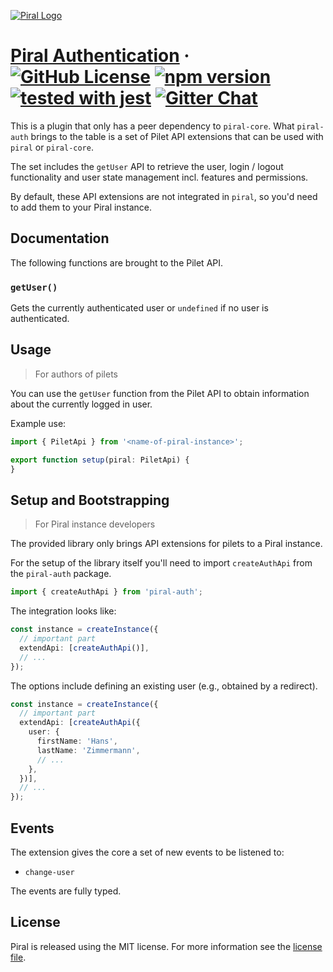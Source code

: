 [![Piral Logo](https://github.com/smapiot/piral/raw/master/docs/assets/logo.png)](https://piral.io)

# [Piral Authentication](https://piral.io) &middot; [![GitHub License](https://img.shields.io/badge/license-MIT-blue.svg)](https://github.com/smapiot/piral/blob/master/LICENSE) [![npm version](https://img.shields.io/npm/v/piral-auth.svg?style=flat)](https://www.npmjs.com/package/piral-auth) [![tested with jest](https://img.shields.io/badge/tested_with-jest-99424f.svg)](https://jestjs.io) [![Gitter Chat](https://badges.gitter.im/gitterHQ/gitter.png)](https://gitter.im/piral-io/community)

This is a plugin that only has a peer dependency to `piral-core`. What `piral-auth` brings to the table is a set of Pilet API extensions that can be used with `piral` or `piral-core`.

The set includes the `getUser` API to retrieve the user, login / logout functionality and user state management incl. features and permissions.

By default, these API extensions are not integrated in `piral`, so you'd need to add them to your Piral instance.

## Documentation

The following functions are brought to the Pilet API.

### `getUser()`

Gets the currently authenticated user or `undefined` if no user is authenticated.

## Usage

> For authors of pilets

You can use the `getUser` function from the Pilet API to obtain information about the currently logged in user.

Example use:

```ts
import { PiletApi } from '<name-of-piral-instance>';

export function setup(piral: PiletApi) {
}
```

## Setup and Bootstrapping

> For Piral instance developers

The provided library only brings API extensions for pilets to a Piral instance.

For the setup of the library itself you'll need to import `createAuthApi` from the `piral-auth` package.

```ts
import { createAuthApi } from 'piral-auth';
```

The integration looks like:

```ts
const instance = createInstance({
  // important part
  extendApi: [createAuthApi()],
  // ...
});
```

The options include defining an existing user (e.g., obtained by a redirect).

```ts
const instance = createInstance({
  // important part
  extendApi: [createAuthApi({
    user: {
      firstName: 'Hans',
      lastName: 'Zimmermann',
      // ...
    },
  })],
  // ...
});
```

## Events

The extension gives the core a set of new events to be listened to:

- `change-user`

The events are fully typed.

## License

Piral is released using the MIT license. For more information see the [license file](./LICENSE).
